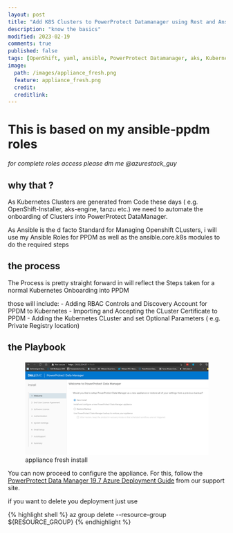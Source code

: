```yaml
---
layout: post
title: "Add K8S Clusters to PowerProtect Datamanager using Rest and Ansible"
description: "know the basics"
modified: 2023-02-19
comments: true
published: false
tags: [OpenShift, yaml, ansible, PowerProtect Datamanager, aks, Kubernetes]
image:
  path: /images/appliance_fresh.png
  feature: appliance_fresh.png
  credit: 
  creditlink: 
---
```

# This is based on my ansible-ppdm roles
*for complete roles access please dm me @azurestack_guy*  

## why that ?
As Kubernetes Clusters are generated from Code these days ( e.g. OpenShift-Installer, aks-engine, tanzu etc.) we need to automate the onboarding of Clusters into PowerProtect DataManager.

As Ansible is the d facto Standard for Managing Openshift CLusters, i will use my Ansible Roles for PPDM as well as the ansible.core.k8s modules to do the required steps

## the process
The Process is pretty straight forward in will reflect the Steps taken for a normal Kubernetes Onboarding into PPDM

those will include:
	- Adding RBAC Controls and Discovery Account for PPDM to Kubernetes
	- Importing and Accepting the CLuster Certificate to PPDM
	- Adding the Kubernetes CLuster and set Optional Parameters ( e.g. Private Registry location)
## the Playbook

###


<figure class="full">
	<img src="/images/appliance_fresh.png" alt="">
	<figcaption>appliance fresh install</figcaption>
</figure>

You can now proceed to configure the appliance. For this, follow the [PowerProtect Data Manager 19.7 Azure Deployment Guide](https://dl.dell.com/content/docu102387_PowerProtect%20Data%20Manager%2019.7%20Azure%20Deployment%20Guide.pdf?language=en_US) from our support site.  

if you want to delete you deployment just use 

{% highlight shell %}
az group delete --resource-group ${RESOURCE_GROUP}
{% endhighlight %}
